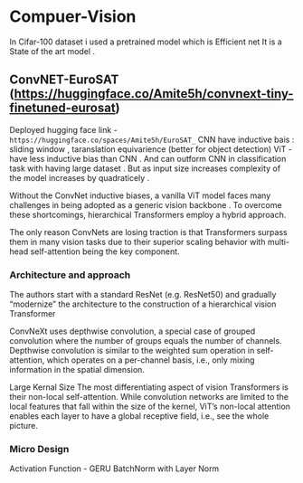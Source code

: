 # Compuer-Vision


In Cifar-100 dataset i used a pretrained model which is Efficient net It is a State of the art model .



## ConvNET-EuroSAT (https://huggingface.co/Amite5h/convnext-tiny-finetuned-eurosat)

Deployed hugging face link - `https://huggingface.co/spaces/Amite5h/EuroSAT_`
CNN have inductive bais : sliding window , taranslation equivarience (better for object detection) 
ViT - have less inductive bias than CNN  . And can outform CNN in classification task with having large dataset . But as input size increases 
complexity of the model increases by quadraticely . 

Without the ConvNet inductive biases, a vanilla ViT model faces many challenges in being adopted as a generic vision backbone . To overcome these shortcomings, hierarchical Transformers employ a hybrid approach.

The only reason ConvNets are losing traction is that Transformers surpass them in many vision tasks due to their superior scaling behavior with multi-head self-attention being the key component.

### Architecture and approach

The authors start with a standard ResNet (e.g. ResNet50) and gradually “modernize” the architecture to the construction of a hierarchical vision Transformer 

ConvNeXt uses depthwise convolution, a special case of grouped convolution where the number of groups equals the number of channels. Depthwise convolution is similar to the weighted sum operation in self-attention, which operates on a per-channel basis, i.e., only mixing information in the spatial dimension.

Large Kernal Size 
The most differentiating aspect of vision Transformers is their non-local self-attention. While convolution networks are limited to the local features that fall within the size of the kernel, ViT’s non-local attention enables each layer to have a global receptive field, i.e., see the whole picture.
 
### Micro Design 
Activation Function - GERU
BatchNorm with Layer Norm 

 
